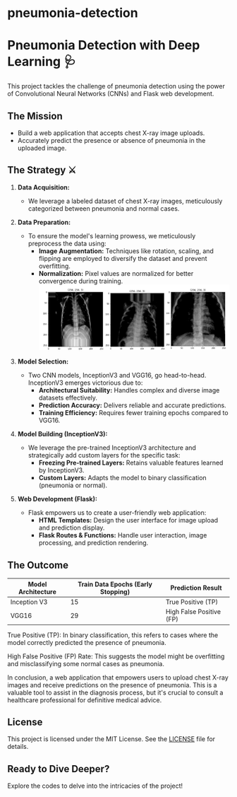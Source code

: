 # pneumonia-detection
#   Pneumonia Detection with Deep Learning 🩺

This project tackles the challenge of pneumonia detection using the power of Convolutional Neural Networks (CNNs) and Flask web development.  

## The Mission 

- Build a web application that accepts chest X-ray image uploads.
- Accurately predict the presence or absence of pneumonia in the uploaded image.

## The Strategy ⚔️

1. **Data Acquisition:** 
   - We leverage a labeled dataset of chest X-ray images, meticulously categorized between pneumonia and normal cases.

2. **Data Preparation:** 
   - To ensure the model's learning prowess, we meticulously preprocess the data using:
      - **Image Augmentation:** Techniques like rotation, scaling, and flipping are employed to diversify the dataset and prevent overfitting.
      - **Normalization:** Pixel values are normalized for better convergence during training.
                                                     ![rdm-figure](assets/xrayimages.png)

3. **Model Selection:** 
   - Two CNN models, InceptionV3 and VGG16, go head-to-head. InceptionV3 emerges victorious due to:
      - **Architectural Suitability:** Handles complex and diverse image datasets effectively.
      - **Prediction Accuracy:** Delivers reliable and accurate predictions.
      - **Training Efficiency:** Requires fewer training epochs compared to VGG16.

4. **Model Building (InceptionV3):** ️
   - We leverage the pre-trained InceptionV3 architecture and strategically add custom layers for the specific task:
      - **Freezing Pre-trained Layers:** Retains valuable features learned by InceptionV3.
      - **Custom Layers:** Adapts the model to binary classification (pneumonia or normal).

5. **Web Development (Flask):** 
   - Flask empowers us to create a user-friendly web application:
      - **HTML Templates:** Design the user interface for image upload and prediction display.
      - **Flask Routes & Functions:** Handle user interaction, image processing, and prediction rendering.

## The Outcome
| Model Architecture | Train Data Epochs (Early Stopping) | Prediction Result |
|---|---|---|
| Inception V3 | 15 | True Positive (TP) |
| VGG16 | 29 | High False Positive (FP) |

True Positive (TP): In binary classification, this refers to cases where the model correctly predicted the presence of pneumonia.

High False Positive (FP) Rate: This suggests the model might be overfitting and misclassifying some normal cases as pneumonia.


In conclusion, a web application that empowers users to upload chest X-ray images and receive predictions on the presence of pneumonia. This is a valuable tool to assist in the diagnosis process, but it's crucial to consult a healthcare professional for definitive medical advice.


## License
This project is licensed under the MIT License. See the [LICENSE](LICENSE) file for details.

## Ready to Dive Deeper? 

Explore the codes to delve into the intricacies of the project!
